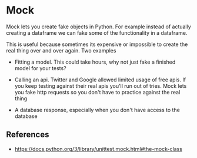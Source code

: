 # Mock
Mock lets you create fake objects in Python. For example
instead of actually creating a dataframe we can fake some of the functionality
in a dataframe.  

This is useful because sometimes its expensive or impossible to create the real thing
over and over again. Two examples

* Fitting a model. This could take hours, why not just fake a finished model for your tests?

* Calling an api. Twitter and Google allowed limited usage of free apis. If you keep testing
against their real apis you'll run out of tries. Mock lets you fake http requests so you
don't have to practice against the real thing

* A database response, especially when you don't have access to the database


## References
* https://docs.python.org/3/library/unittest.mock.html#the-mock-class
